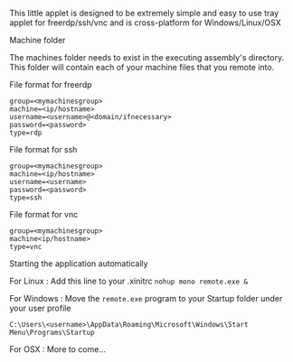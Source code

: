 This little applet is designed to be extremely simple and easy to use tray applet for freerdp/ssh/vnc and is cross-platform for Windows/Linux/OSX


Machine folder

The machines folder needs to exist in the executing assembly's directory. This folder will contain each of your machine files that you remote into. 

File format for freerdp
```
group=<mymachinesgroup>
machine=<ip/hostname>
username=<username>@<domain/ifnecessary>
password=<password>
type=rdp
```

File format for ssh
```
group=<mymachinesgroup>
machine=<ip/hostname>
username=<username>
password=<password>
type=ssh
```

File format for vnc
```
group=<mymachinesgroup>
machine<ip/hostname>
type=vnc
```

Starting the application automatically

For Linux : 
Add this line to your .xinitrc
`nohup mono remote.exe &`

For Windows : 
Move the `remote.exe` program to your Startup folder under your user profile

`C:\Users\<username>\AppData\Roaming\Microsoft\Windows\Start Menu\Programs\Startup`

For OSX :
More to come...
